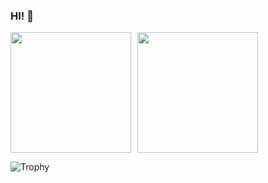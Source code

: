 ### HI! 👋

<div style="display: flex; gap: 10px;">
  <img height=193 src="https://github-readme-stats.vercel.app/api?username=TOR968&show_icons=true&theme=radical" />
  <img height=193 src="https://github-readme-stats.vercel.app/api/top-langs?username=TOR968&layout=compact&langs_count=8&card_width=320&theme=radical" />
</div>

![Trophy](https://github-profile-trophy.vercel.app/?username=TOR968&theme=radical&rank=SSS,SS,S,AAA,AA,A,B,C)
